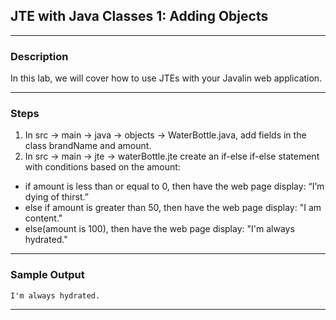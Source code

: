 ## JTE with Java Classes 1: Adding Objects
---
### Description
In this lab, we will cover how to use JTEs with your Javalin web application.

---
### Steps
1. In src -> main -> java -> objects -> WaterBottle.java, add fields in the class brandName and amount.
2. In src -> main -> jte -> waterBottle.jte create an if-else if-else statement with conditions based on the amount:
* if amount is less than or equal to 0, then have the web page display: “I’m dying of thirst.” 
* else if amount is greater than 50, then have the web page display: "I am content."
* else(amount is 100), then have the web page display: "I'm always hydrated."
---
### Sample Output
```
I'm always hydrated.
```
---
